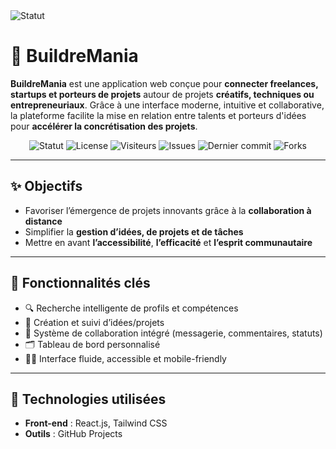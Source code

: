  <img src="/public/assets/images/Bannière Landing_Page.png" alt="Statut">

# 🚀 BuildreMania
**BuildreMania** est une application web conçue pour **connecter freelances, startups et porteurs de projets** autour de projets **créatifs, techniques ou entrepreneuriaux**. Grâce à une interface moderne, intuitive et collaborative, la plateforme facilite la mise en relation entre talents et porteurs d'idées pour **accélérer la concrétisation des projets**.

<div align="center">

  <!-- 📌 Statut & Licence -->
  <img src="https://img.shields.io/badge/Status-Landing_Page_Ready-brightgreen" alt="Statut">
  <img src="https://img.shields.io/badge/License-MIT-green" alt="License">

  <!-- 👁️ Visites -->
  <img src="https://visitor-badge.laobi.icu/badge?page_id=2MJ-DEV.LandP-BuilderMania" alt="Visiteurs">

  <!-- 📊 GitHub Stats -->
  <img src="https://img.shields.io/github/issues/2MJ-DEV/LandP-BuilderMania" alt="Issues">
  <img src="https://img.shields.io/github/last-commit/2MJ-DEV/LandP-BuilderMania" alt="Dernier commit">
  <img src="https://img.shields.io/github/forks/2MJ-DEV/LandP-BuilderMania?style=social" alt="Forks">

</div>

---

## ✨ Objectifs

- Favoriser l’émergence de projets innovants grâce à la **collaboration à distance**
- Simplifier la **gestion d’idées, de projets et de tâches**
- Mettre en avant **l’accessibilité**, **l’efficacité** et **l’esprit communautaire**

---

## 🧩 Fonctionnalités clés

- 🔍 Recherche intelligente de profils et compétences
- 🧠 Création et suivi d’idées/projets
- 💬 Système de collaboration intégré (messagerie, commentaires, statuts)
- 🗂️ Tableau de bord personnalisé
- 🧑‍💻 Interface fluide, accessible et mobile-friendly

---

## 🧪 Technologies utilisées

- **Front-end** : React.js, Tailwind CSS
- **Outils** : GitHub Projects
